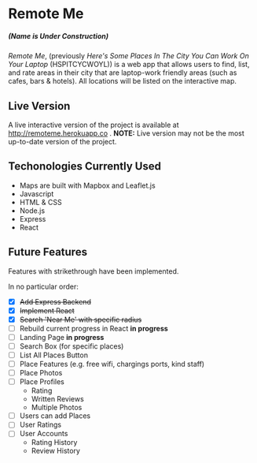 # Remote Me
##### (Name is Under Construction)

*Remote Me*, (previously *Here's Some Places In The City You Can Work On Your Laptop* (HSPITCYCWOYL)) is a
web app that allows users to find, list, and rate areas in their city that are
laptop-work friendly areas (such as cafes, bars & hotels). All locations will be
listed on the interactive map.

## Live Version

A live interactive version of the project is available at
http://remoteme.herokuapp.co .
**NOTE:** Live version may not be the most up-to-date version of the project.

## Techonologies Currently Used 

- Maps are built with Mapbox and Leaflet.js
- Javascript
- HTML & CSS
- Node.js
- Express
- React

## Future Features

Features with strikethrough have been implemented.

In no particular order:
- [x] ~~Add Express Backend~~
- [x] ~~Implement React~~
- [x] ~~Search 'Near Me' with specific radius~~
- [ ] Rebuild current progress in React **in progress**
- [ ] Landing Page **in progress**
- [ ] Search Box (for specific places)
- [ ] List All Places Button
- [ ] Place Features (e.g. free wifi, chargings ports, kind staff)
- [ ] Place Photos
- [ ] Place Profiles
  - Rating
  - Written Reviews
  - Multiple Photos 
- [ ] Users can add Places
- [ ] User Ratings
- [ ] User Accounts
  - Rating History 
  - Review History


